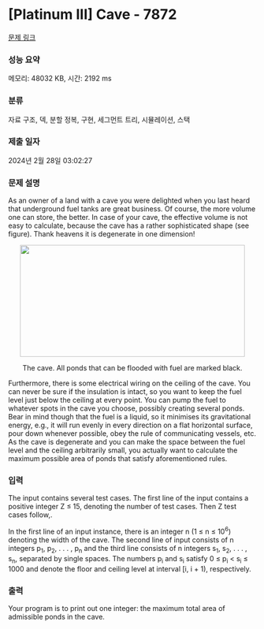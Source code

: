 # [Platinum III] Cave - 7872 

[문제 링크](https://www.acmicpc.net/problem/7872) 

### 성능 요약

메모리: 48032 KB, 시간: 2192 ms

### 분류

자료 구조, 덱, 분할 정복, 구현, 세그먼트 트리, 시뮬레이션, 스택

### 제출 일자

2024년 2월 28일 03:02:27

### 문제 설명

<p>As an owner of a land with a cave you were delighted when you last heard that underground fuel tanks are great business. Of course, the more volume one can store, the better. In case of your cave, the effective volume is not easy to calculate, because the cave has a rather sophisticated shape (see figure). Thank heavens it is degenerate in one dimension!</p>

<p style="text-align: center;"><img alt="" src="https://upload.acmicpc.net/0a665cf0-74b4-4970-bab6-44fe881fe192/-/preview/" style="width: 456px; height: 227px;"></p>

<p style="text-align: center;">The cave. All ponds that can be flooded with fuel are marked black.</p>

<p>Furthermore, there is some electrical wiring on the ceiling of the cave. You can never be sure if the insulation is intact, so you want to keep the fuel level just below the ceiling at every point. You can pump the fuel to whatever spots in the cave you choose, possibly creating several ponds. Bear in mind though that the fuel is a liquid, so it minimises its gravitational energy, e.g., it will run evenly in every direction on a flat horizontal surface, pour down whenever possible, obey the rule of communicating vessels, etc. As the cave is degenerate and you can make the space between the fuel level and the ceiling arbitrarily small, you actually want to calculate the maximum possible area of ponds that satisfy aforementioned rules.</p>

### 입력 

 <p>The input contains several test cases. The first line of the input contains a positive integer Z ≤ 15, denoting the number of test cases. Then Z test cases follow,.</p>

<p>In the first line of an input instance, there is an integer n (1 ≤ n ≤ 10<sup>6</sup>) denoting the width of the cave. The second line of input consists of n integers p<sub>1</sub>, p<sub>2</sub>, . . . , p<sub>n</sub> and the third line consists of n integers s<sub>1</sub>, s<sub>2</sub>, . . . , s<sub>n</sub>, separated by single spaces. The numbers p<sub>i</sub> and s<sub>i</sub> satisfy 0 ≤ p<sub>i</sub> < s<sub>i</sub> ≤ 1000 and denote the floor and ceiling level at interval [i, i + 1), respectively.</p>

### 출력 

 <p>Your program is to print out one integer: the maximum total area of admissible ponds in the cave.</p>

